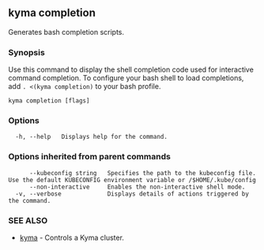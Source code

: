## kyma completion

Generates bash completion scripts.

### Synopsis

Use this command to display the shell completion code used for interactive command completion. 
To configure your bash shell to load completions, add `. <(kyma completion)` to your bash profile.
 


```
kyma completion [flags]
```

### Options

```
  -h, --help   Displays help for the command.
```

### Options inherited from parent commands

```
      --kubeconfig string   Specifies the path to the kubeconfig file. Use the default KUBECONFIG environment variable or /$HOME/.kube/config if KUBECONFIG is not set. 
      --non-interactive     Enables the non-interactive shell mode.
  -v, --verbose             Displays details of actions triggered by the command.
```

### SEE ALSO

* [kyma](kyma.md)	 - Controls a Kyma cluster.

